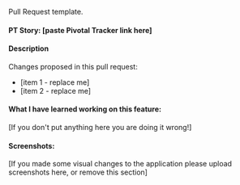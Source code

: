 Pull Request template.

#### PT Story: [paste Pivotal Tracker link here]
#### Description
Changes proposed in this pull request:

* [item 1 - replace me]
* [item 2 - replace me]
#### What I have learned working on this feature:
[If you don't put anything here you are doing it wrong!]

#### Screenshots:
[If you made some visual changes to the application please upload screenshots here, or remove this section]
